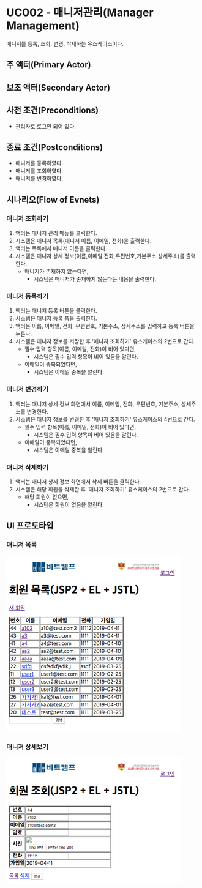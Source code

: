 # UC002 - 매니저관리(Manager Management)

매니저를 등록, 조회, 변경, 삭제하는 유스케이스이다.

## 주 액터(Primary Actor)


## 보조 액터(Secondary Actor)

## 사전 조건(Preconditions)

- 관리자로 로그인 되어 있다.

## 종료 조건(Postconditions)

- 매니저를 등록하였다.
- 매니저를 조회하였다.
- 매니저를 변경하였다.


## 시나리오(Flow of Evnets)

### 매니저 조회하기

1. 액터는 매니저 관리 메뉴를 클릭한다.
2. 시스템은 매니저 목록(매니저 이름, 이메일, 전화)을 출력한다.
3. 액터는 목록에서 매니저 이름을 클릭한다.
4. 시스템은 매니저 상세 정보(이름,이메일,전화,우편번호,기본주소,상세주소)를 출력한다.
    - 매니저가 존재하지 않는다면,
        - 시스템은 매니저가 존재하지 않는다는 내용을 출력한다.

### 매니저 등록하기 

1. 액터는 매니저 등록 버튼을 클릭한다.
2. 시스템은 매니저 등록 폼을 출력한다.
3. 액터는 이름, 이메일, 전화, 우편번호, 기본주소, 상세주소를 입력하고 등록 버튼을 누른다.
4. 시스템은 매니저 정보를 저장한 후 '매니저 조회하기' 유스케이스의 2번으로 간다.
    - 필수 입력 항목(이름, 이메일, 전화)이 비어 있다면,
        - 시스템은 필수 입력 항목이 비어 있음을 알린다.
    - 이메일이 중복되었다면,
        - 시스템은 이메일 중복을 알린다.

### 매니저 변경하기

1. 액터는 매니저 상세 정보 화면에서 이름, 이메일, 전화, 우편번호, 기본주소, 상세주소를 변경한다.
2. 시스템은 매니저 정보를 변경한 후 '매니저 조회하기' 유스케이스의 4번으로 간다.
    - 필수 입력 항목(이름, 이메일, 전화)이 비어 있다면,
        - 시스템은 필수 입력 항목이 비어 있음을 알린다.
    - 이메일이 중복되었다면,
        - 시스템은 이메일 중복을 알린다.

### 매니저 삭제하기

1. 액터는 매니저 상세 정보 화면에서 삭제 버튼을 클릭한다.
2. 시스템은 해당 회원을 삭제한 후 '매니저 조회하기' 유스케이스의 2번으로 간다.
    - 해당 회원이 없으면,
        - 시스템은 회원이 없음을 알린다.

## UI 프로토타입

### 매니저 목록
![매니저 목록](./images/uc002-list.png)

### 매니저 상세보기
![매니저 목록](./images/uc002-detail.png)